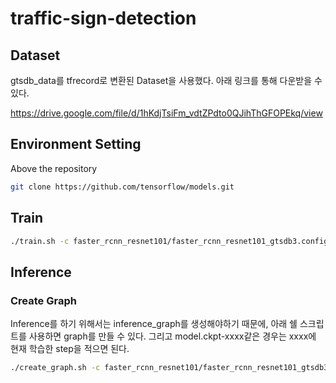# traffic-sign-detection

## Dataset

gtsdb_data를 tfrecord로 변환된 Dataset을 사용했다. 아래 링크를 통해 다운받을 수 있다.

https://drive.google.com/file/d/1hKdjTsiFm_vdtZPdto0QJihThGFOPEkq/view

## Environment Setting

Above the repository
```bash
git clone https://github.com/tensorflow/models.git
```

## Train

```bash
./train.sh -c faster_rcnn_resnet101/faster_rcnn_resnet101_gtsdb3.config -m faster_rcnn_resnet101
```

## Inference
### Create Graph

Inference를 하기 위해서는 inference_graph를 생성해야하기 때문에, 아래 쉘 스크립트를 사용하면 graph를 만들 수 있다. 그리고 model.ckpt-xxxx같은 경우는 xxxx에 현재 학습한 step을 적으면 된다.

```bash
./create_graph.sh -c faster_rcnn_resnet101/faster_rcnn_resnet101_gtsdb3.config -m faster_rcnn_resnet101 -t faster_rcnn_resnet101/train/model.ckpt-xxxx
```
